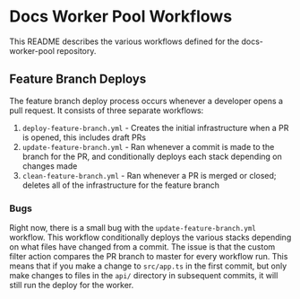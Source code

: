# Docs Worker Pool Workflows

This README describes the various workflows defined for the docs-worker-pool repository.

## Feature Branch Deploys

The feature branch deploy process occurs whenever a developer opens a pull request. It consists of three separate workflows:

1. `deploy-feature-branch.yml` - Creates the initial infrastructure when a PR is opened, this includes draft PRs
2. `update-feature-branch.yml` - Ran whenever a commit is made to the branch for the PR, and conditionally deploys each stack depending on changes made
3. `clean-feature-branch.yml` - Ran whenever a PR is merged or closed; deletes all of the infrastructure for the feature branch

### Bugs

Right now, there is a small bug with the `update-feature-branch.yml` workflow. This workflow conditionally deploys the various stacks depending on what files have changed from a commit. The issue is that the custom filter action compares the PR branch to master for every workflow run. This means that if you make a change to `src/app.ts` in the first commit, but only make changes to files in the `api/` directory in subsequent commits, it will still run the deploy for the worker.
